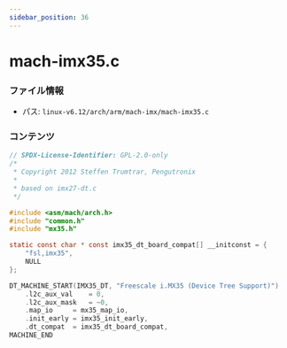 ```yaml
---
sidebar_position: 36
---
```

# mach-imx35.c

### ファイル情報

- パス: `linux-v6.12/arch/arm/mach-imx/mach-imx35.c`

### コンテンツ

```c
// SPDX-License-Identifier: GPL-2.0-only
/*
 * Copyright 2012 Steffen Trumtrar, Pengutronix
 *
 * based on imx27-dt.c
 */

#include <asm/mach/arch.h>
#include "common.h"
#include "mx35.h"

static const char * const imx35_dt_board_compat[] __initconst = {
	"fsl,imx35",
	NULL
};

DT_MACHINE_START(IMX35_DT, "Freescale i.MX35 (Device Tree Support)")
	.l2c_aux_val 	= 0,
	.l2c_aux_mask	= ~0,
	.map_io		= mx35_map_io,
	.init_early	= imx35_init_early,
	.dt_compat	= imx35_dt_board_compat,
MACHINE_END

```
